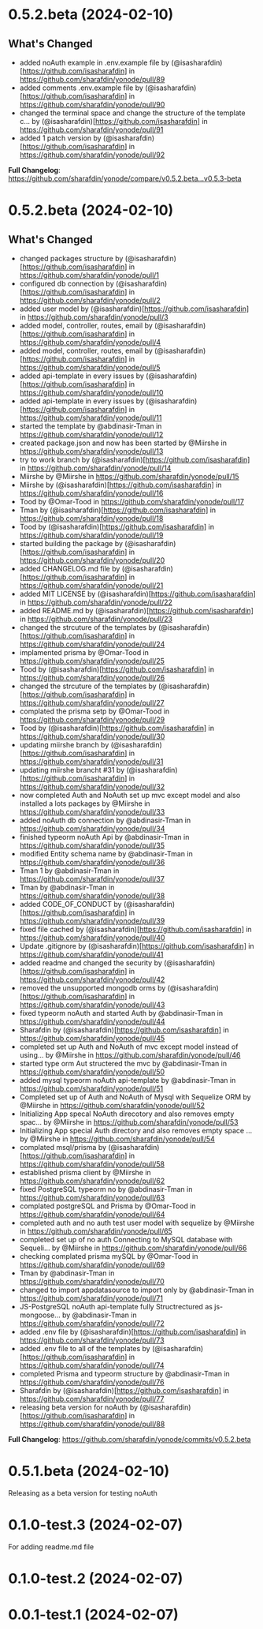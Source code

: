 
# 0.5.2.beta (2024-02-10)

## What's Changed
* added noAuth example in .env.example file by (@isasharafdin)[https://github.com/isasharafdin] in https://github.com/sharafdin/yonode/pull/89
* added comments .env.example file by (@isasharafdin)[https://github.com/isasharafdin] in https://github.com/sharafdin/yonode/pull/90
* changed the terminal space and change the structure of the template c… by (@isasharafdin)[https://github.com/isasharafdin] in https://github.com/sharafdin/yonode/pull/91
* added 1 patch version by (@isasharafdin)[https://github.com/isasharafdin] in https://github.com/sharafdin/yonode/pull/92


**Full Changelog**: https://github.com/sharafdin/yonode/compare/v0.5.2.beta...v0.5.3-beta

# 0.5.2.beta (2024-02-10) 

## What's Changed
* changed packages structure by (@isasharafdin)[https://github.com/isasharafdin] in https://github.com/sharafdin/yonode/pull/1
* configured db connection by (@isasharafdin)[https://github.com/isasharafdin] in https://github.com/sharafdin/yonode/pull/2
* added user model by (@isasharafdin)[https://github.com/isasharafdin] in https://github.com/sharafdin/yonode/pull/3
* added model, controller, routes, email by (@isasharafdin) [https://github.com/isasharafdin] in https://github.com/sharafdin/yonode/pull/4
* added model, controller, routes, email by (@isasharafdin)[https://github.com/isasharafdin] in https://github.com/sharafdin/yonode/pull/5
* added api-template in every issues by (@isasharafdin)[https://github.com/isasharafdin] in https://github.com/sharafdin/yonode/pull/10
* added api-template in every issues by (@isasharafdin)[https://github.com/isasharafdin] in https://github.com/sharafdin/yonode/pull/11
* started the template by @abdinasir-Tman in https://github.com/sharafdin/yonode/pull/12
* created package.json and now has been started by @Miirshe in https://github.com/sharafdin/yonode/pull/13
* try to work branch by (@isasharafdin)[https://github.com/isasharafdin] in https://github.com/sharafdin/yonode/pull/14
* Miirshe by @Miirshe in https://github.com/sharafdin/yonode/pull/15
* Miirshe by (@isasharafdin)[https://github.com/isasharafdin] in https://github.com/sharafdin/yonode/pull/16
* Tood by @Omar-Tood in https://github.com/sharafdin/yonode/pull/17
* Tman by (@isasharafdin)[https://github.com/isasharafdin] in https://github.com/sharafdin/yonode/pull/18
* Tood by (@isasharafdin)[https://github.com/isasharafdin] in https://github.com/sharafdin/yonode/pull/19
* started building the package by (@isasharafdin)[https://github.com/isasharafdin] in https://github.com/sharafdin/yonode/pull/20
* added CHANGELOG.md file by (@isasharafdin)[https://github.com/isasharafdin] in https://github.com/sharafdin/yonode/pull/21
* added MIT LICENSE by (@isasharafdin)[https://github.com/isasharafdin] in https://github.com/sharafdin/yonode/pull/22
* added README.md by (@isasharafdin)[https://github.com/isasharafdin] in https://github.com/sharafdin/yonode/pull/23
* changed the strcuture of the templates by (@isasharafdin)[https://github.com/isasharafdin] in https://github.com/sharafdin/yonode/pull/24
* implamented prisma by @Omar-Tood in https://github.com/sharafdin/yonode/pull/25
* Tood by (@isasharafdin)[https://github.com/isasharafdin] in https://github.com/sharafdin/yonode/pull/26
* changed the strcuture of the templates by (@isasharafdin)[https://github.com/isasharafdin] in https://github.com/sharafdin/yonode/pull/27
* complated the prisma setp by @Omar-Tood in https://github.com/sharafdin/yonode/pull/29
* Tood by (@isasharafdin)[https://github.com/isasharafdin] in https://github.com/sharafdin/yonode/pull/30
* updating miirshe branch by (@isasharafdin)[https://github.com/isasharafdin] in https://github.com/sharafdin/yonode/pull/31
* updating miirshe brancht #31 by (@isasharafdin)[https://github.com/isasharafdin] in https://github.com/sharafdin/yonode/pull/32
* now completed Auth and NoAuth set up mvc except model and also installed a lots packages by @Miirshe in https://github.com/sharafdin/yonode/pull/33
* added noAuth db connection by @abdinasir-Tman in https://github.com/sharafdin/yonode/pull/34
* finished typeorm noAuth Api by @abdinasir-Tman in https://github.com/sharafdin/yonode/pull/35
* modified Entity schema name by @abdinasir-Tman in https://github.com/sharafdin/yonode/pull/36
* Tman 1 by @abdinasir-Tman in https://github.com/sharafdin/yonode/pull/37
* Tman by @abdinasir-Tman in https://github.com/sharafdin/yonode/pull/38
* added CODE_OF_CONDUCT by (@isasharafdin)[https://github.com/isasharafdin] in https://github.com/sharafdin/yonode/pull/39
* fixed file cached by (@isasharafdin)[https://github.com/isasharafdin] in https://github.com/sharafdin/yonode/pull/40
* Update .gitignore by (@isasharafdin)[https://github.com/isasharafdin] in https://github.com/sharafdin/yonode/pull/41
* added readme and changed the security by (@isasharafdin)[https://github.com/isasharafdin] in https://github.com/sharafdin/yonode/pull/42
* removed the unsupported mongodb orms by (@isasharafdin)[https://github.com/isasharafdin] in https://github.com/sharafdin/yonode/pull/43
* fixed typeorm noAuth and started Auth by @abdinasir-Tman in https://github.com/sharafdin/yonode/pull/44
* Sharafdin by (@isasharafdin)[https://github.com/isasharafdin] in https://github.com/sharafdin/yonode/pull/45
* completed set up Auth and NoAuth of mvc except model instead of using… by @Miirshe in https://github.com/sharafdin/yonode/pull/46
* started type orm Aut structered the mvc by @abdinasir-Tman in https://github.com/sharafdin/yonode/pull/50
* added mysql typeorm noAuth api-template by @abdinasir-Tman in https://github.com/sharafdin/yonode/pull/51
* Completed set up of Auth and NoAuth of Mysql with Sequelize ORM by @Miirshe in https://github.com/sharafdin/yonode/pull/52
* Initializing App specal NoAuth direcotory and also removes empty spac… by @Miirshe in https://github.com/sharafdin/yonode/pull/53
* Initializing App special Auth directory and also removes empty space … by @Miirshe in https://github.com/sharafdin/yonode/pull/54
* complated msql/prisma by (@isasharafdin)[https://github.com/isasharafdin] in https://github.com/sharafdin/yonode/pull/58
* established prisma client by @Miirshe in https://github.com/sharafdin/yonode/pull/62
* fixed PostgreSQL typeorm no by @abdinasir-Tman in https://github.com/sharafdin/yonode/pull/63
* complated postgreSQL and Prisma by @Omar-Tood in https://github.com/sharafdin/yonode/pull/64
* completed auth and no auth test user model with sequelize by @Miirshe in https://github.com/sharafdin/yonode/pull/65
* completed set up of no auth Connecting to MySQL database with Sequeli… by @Miirshe in https://github.com/sharafdin/yonode/pull/66
* checking complated prisma mySQL by @Omar-Tood in https://github.com/sharafdin/yonode/pull/69
* Tman by @abdinasir-Tman in https://github.com/sharafdin/yonode/pull/70
* changed to import appdatasource to import only by @abdinasir-Tman in https://github.com/sharafdin/yonode/pull/71
* JS-PostgreSQL noAuth api-template fully Structrectured as js-mongoose… by @abdinasir-Tman in https://github.com/sharafdin/yonode/pull/72
* added .env file by (@isasharafdin)[https://github.com/isasharafdin] in https://github.com/sharafdin/yonode/pull/73
* added .env file to all of the templates by (@isasharafdin)[https://github.com/isasharafdin] in https://github.com/sharafdin/yonode/pull/74
* completed Prisma and typeorm structure by @abdinasir-Tman in https://github.com/sharafdin/yonode/pull/76
* Sharafdin by (@isasharafdin)[https://github.com/isasharafdin] in https://github.com/sharafdin/yonode/pull/77
* releasing beta version for noAuth by (@isasharafdin)[https://github.com/isasharafdin] in https://github.com/sharafdin/yonode/pull/88

**Full Changelog**: https://github.com/sharafdin/yonode/commits/v0.5.2.beta

# 0.5.1.beta (2024-02-10)

Releasing as a beta version for testing noAuth

# 0.1.0-test.3 (2024-02-07)

For adding readme.md file

# 0.1.0-test.2 (2024-02-07)

# 0.0.1-test.1 (2024-02-07)
